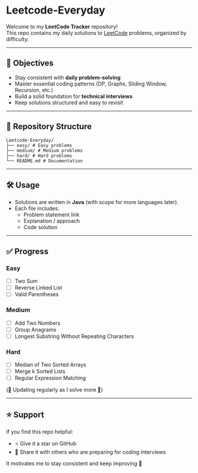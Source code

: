 # Leetcode-Everyday

Welcome to my **LeetCode Tracker** repository!  
This repo contains my daily solutions to [LeetCode](https://leetcode.com/) problems, organized by difficulty.

---

## 🚀 Objectives
- Stay consistent with **daily problem-solving**  
- Master essential coding patterns (DP, Graphs, Sliding Window, Recursion, etc.)  
- Build a solid foundation for **technical interviews**  
- Keep solutions structured and easy to revisit  

---

## 📂 Repository Structure
```
Leetcode-Everyday/
├── easy/ # Easy problems
├── medium/ # Medium problems
├── hard/ # Hard problems
└── README.md # Documentation
```

---

## 🛠️ Usage

- Solutions are written in **Java** (with scope for more languages later).  
- Each file includes:
  - Problem statement link  
  - Explanation / approach  
  - Code solution

---
## ✅ Progress

### Easy
- [ ] Two Sum  
- [ ] Reverse Linked List  
- [ ] Valid Parentheses  

### Medium
- [ ] Add Two Numbers  
- [ ] Group Anagrams  
- [ ] Longest Substring Without Repeating Characters  

### Hard
- [ ] Median of Two Sorted Arrays  
- [ ] Merge k Sorted Lists  
- [ ] Regular Expression Matching  

(📌 Updating regularly as I solve more 🚀)

---

## ⭐ Support
If you find this repo helpful:  
- ⭐ Give it a star on GitHub  
- 🔗 Share it with others who are preparing for coding interviews  

It motivates me to stay consistent and keep improving 💪
